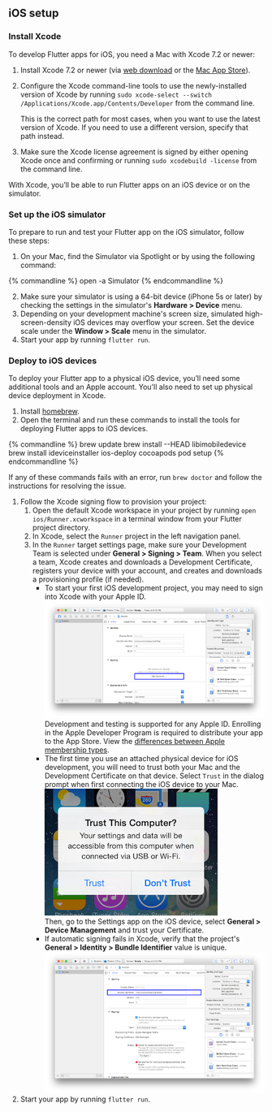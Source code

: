 ## iOS setup

### Install Xcode

To develop Flutter apps for iOS, you need a Mac with Xcode 7.2 or newer:

1. Install Xcode 7.2 or newer (via [web download](https://developer.apple.com/xcode/) or
the [Mac App Store](https://itunes.apple.com/us/app/xcode/id497799835)).
1. Configure the Xcode command-line tools to use the newly-installed version of Xcode by
running `sudo xcode-select --switch /Applications/Xcode.app/Contents/Developer` from
the command line.

   This is the correct path for most cases, when you want to use the latest version of Xcode.
   If you need to use a different version, specify that path instead.
1. Make sure the Xcode license agreement is signed by either opening Xcode once and confirming or
running `sudo xcodebuild -license` from the command line.

With Xcode, you’ll be able to run Flutter apps on an iOS device or on the simulator.

### Set up the iOS simulator

To prepare to run and test your Flutter app on the iOS simulator, follow these steps:

1. On your Mac, find the Simulator via Spotlight or by using the following command:

{% commandline %}
open -a Simulator
{% endcommandline %}

2. Make sure your simulator is using a 64-bit device (iPhone 5s or later) by checking the settings
in the simulator's **Hardware > Device** menu.
3. Depending on your development machine's screen size, simulated high-screen-density iOS devices
may overflow your screen. Set the device scale under the **Window > Scale** menu in the simulator.
4. Start your app by running `flutter run`.


### Deploy to iOS devices

To deploy your Flutter app to a physical iOS device, you’ll need some additional tools and an Apple account. You'll also need to set up physical device deployment in Xcode.

1. Install [homebrew](http://brew.sh/).
1. Open the terminal and run these commands to install the tools for deploying Flutter apps to
iOS devices.

{% commandline %}
brew update
brew install --HEAD libimobiledevice
brew install ideviceinstaller ios-deploy cocoapods
pod setup
{% endcommandline %}

   If any of these commands fails with an error, run `brew doctor` and follow the instructions
   for resolving the issue.

1. Follow the Xcode signing flow to provision your project:
    1. Open the default Xcode workspace in your project by running `open ios/Runner.xcworkspace` in a terminal window from your Flutter project directory.
    1. In Xcode, select the `Runner` project in the left navigation panel.
    1. In the `Runner` target settings page, make sure your Development Team is selected under **General > Signing > Team**. When you select a team, Xcode creates and downloads a Development Certificate, registers your device with your account, and creates and downloads a provisioning profile (if needed).
        * To start your first iOS development project, you may need to sign into Xcode with your Apple ID.<br>
        ![Xcode account add](/images/setup/xcode-account.png)<br>
        Development and testing is supported for any Apple ID. Enrolling in the Apple Developer Program is required to distribute your app to the App Store. View the [differences between Apple membership types](https://developer.apple.com/support/compare-memberships).
        * The first time you use an attached physical device for iOS development, you will need to trust both your Mac and the Development Certificate on that device. Select `Trust` in the dialog prompt when first connecting the iOS device to your Mac.<br>
        ![Trust Mac](/images/setup/trust-computer.png)<br>
        Then, go to the Settings app on the iOS device, select **General > Device Management** and trust your Certificate.
        * If automatic signing fails in Xcode, verify that the project's **General > Identity > Bundle Identifier** value is unique.<br>
        ![Check the app's Bundle ID](/images/setup/xcode-unique-bundle-id.png)
1. Start your app by running `flutter run`.

